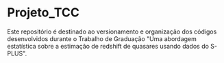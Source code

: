 # Projeto_TCC
 Este repositório é destinado ao versionamento e organização dos códigos desenvolvidos durante o Trabalho de Graduação "Uma abordagem estatística sobre a estimação de redshift de quasares usando dados do S-PLUS".
